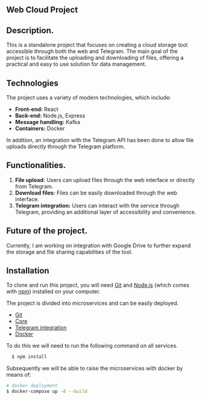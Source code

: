 ## Web Cloud Project

## Description.

This is a standalone project that focuses on creating a cloud storage tool accessible through both the web and Telegram. The main goal of the project is to facilitate the uploading and downloading of files, offering a practical and easy to use solution for data management.

## Technologies

The project uses a variety of modern technologies, which include:

- **Front-end:** React
- **Back-end:** Node.js, Express
- **Message handling:** Kafka
- **Containers:** Docker

In addition, an integration with the Telegram API has been done to allow file uploads directly through the Telegram platform.

## Functionalities.

1. **File upload:** Users can upload files through the web interface or directly from Telegram.
2. **Download files:** Files can be easily downloaded through the web interface.
3. **Telegram integration:** Users can interact with the service through Telegram, providing an additional layer of accessibility and convenience.

## Future of the project.

Currently, I am working on integration with Google Drive to further expand the storage and file sharing capabilities of the tool.

## Installation

To clone and run this project, you will need [Git](https://git-scm.com) and [Node.js](https://nodejs.org/en/download/) (which comes with [npm](http://npmjs.com)) installed on your computer. 

The project is divided into microservices and can be easily deployed.

- [Git](https://github.com/MiguelSOAT/cloud-front)
- [Core](https://github.com/MiguelSOAT/cloud-core)
- [Telegram integration](https://github.com/MiguelSOAT/telegram-bot)
- [Docker](https://github.com/MiguelSOAT/docker)

To do this we will need to run the following command on all services.
```bash
  $ npm install
```

Subsequently we will be able to raise the microservices with docker by means of:

```bash
# docker deployment
$ docker-compose up -d --build
```
